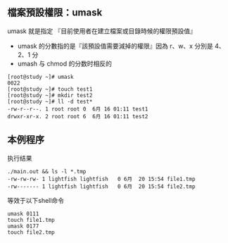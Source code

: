 ## 檔案預設權限：umask

umask 就是指定 『目前使用者在建立檔案或目錄時候的權限預設值』

- umask 的分數指的是『該預設值需要減掉的權限』因為 r、w、x 分別是 4、2、1 分
- umash 与 chmod 的分数时相反的

```
[root@study ~]# umask
0022
[root@study ~]# touch test1
[root@study ~]# mkdir test2
[root@study ~]# ll -d test*
-rw-r--r--. 1 root root 0  6月 16 01:11 test1
drwxr-xr-x. 2 root root 6  6月 16 01:11 test2
```

## 本例程序

执行结果

```
./main.out && ls -l *.tmp
-rw-rw-rw- 1 lightfish lightfish   0 6月  20 15:54 file1.tmp
-rw------- 1 lightfish lightfish   0 6月  20 15:54 file2.tmp
```

等效于以下shell命令

```
umask 0111
touch file1.tmp
umask 0177
touch file2.tmp
```